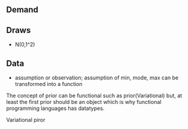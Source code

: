 ## Demand

## Draws
- N(0,1^2) 
## Data
- assumption or observation; assumption of min, mode, max can be transformed into a function

The concept of prior can be functional such as prior(Variational) but, at least the first prior should be an object which is why functional programming languages has datatypes.

Variational piror